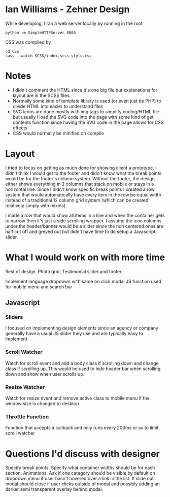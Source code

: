 # Ian Williams - Zehner Design
While developing, I ran a web server locally by running in the root

```
python -m SimpleHTTPServer 8000

```
CSS was compiled by
```
cd CSS
sass --watch SCSS/index.scss style.css
```
# Notes
- I didn't comment the HTML since it's one big file but explanations for layout are in the SCSS files.
- Normally some kind of template library is used (or even just be PHP) to divide HTML into easier to understand files
- SVG icons are done mostly with img tags to simplify coding/HTML file but usually I load the SVG code into the page with some kind of get contents function since having the SVG code in the page allows for CSS effects
- CSS would normally be minified on compile

# Layout
I tried to focus on getting as much done for showing client a prototype. I didn't think I would get to the footer and didn't know what the break points would be for the footer's column system. Without the footer, the design either shows everything in 2 columns that stack on mobile or stays in a horizontal line. Since I didn't know specific break points I created a row system that would automatically have every item in the row be equal width instead of a traditional 12 column grid system (which can be created relatively simply with mixins).

I made a row that would show all items in a line and when the container gets to narrow then it's just a side scrolling wrapper. I assume the icon columns under the header/banner would be a slider since the non centered ones are half cut off and greyed out but didn't have time to do setup a Javascript slider.

# What I would work on with more time

Rest of design. Photo grid, Testimonial slider and footer

Implement language dropdown with same on click modal JS function used for mobile menu and search bar


## Javascript

### Sliders
I focused on implementing design elements since an agency or company generally have a usual JS slider they use and are typically easy to implement

### Scroll Watcher
Watch for scroll event and add a body class if scrolling down and change class if scrolling up. This would be used to hide header bar when scrolling down and show when user scrolls up.

### Resize Watcher
Watch for resize event and remove active class to mobile menu if the window size is changed to desktop


### Throttle Function
Function that accepts a callback and only runs every 200ms or so to limit scroll watcher

# Questions I'd discuss with designer

Specify break points. Specify what container widths should be for each section. Animations. Ask if one category should be visible by default on dropdown menu if user hasn't hovered over a link in the list. If slide out modal should close if user clicks outside of modal and possibly adding an darker semi transparent overlay behind modal.
